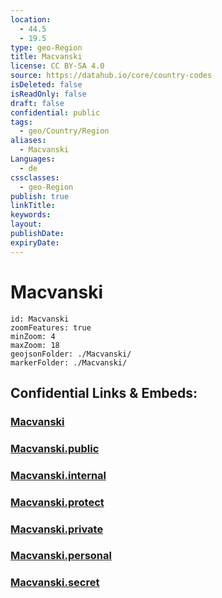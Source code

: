 ```yaml
---
location:
  - 44.5
  - 19.5
type: geo-Region
title: Macvanski
license: CC BY-SA 4.0
source: https://datahub.io/core/country-codes
isDeleted: false
isReadOnly: false
draft: false
confidential: public
tags:
  - geo/Country/Region
aliases:
  - Macvanski
Languages:
  - de
cssclasses:
  - geo-Region
publish: true
linkTitle:
keywords:
layout:
publishDate:
expiryDate:
---
```


# Macvanski

```leaflet
id: Macvanski
zoomFeatures: true 
minZoom: 4 
maxZoom: 18
geojsonFolder: ./Macvanski/
markerFolder: ./Macvanski/
```


## Confidential Links & Embeds: 

### [Macvanski](/_Standards/Earth/Continent/Europe/Europe~South/Serbia/districts~Serbia/Macvanski.md) 

### [Macvanski.public](/_public/Earth/Continent/Europe/Europe~South/Serbia/districts~Serbia/Macvanski.public.md) 

### [Macvanski.internal](/_internal/Earth/Continent/Europe/Europe~South/Serbia/districts~Serbia/Macvanski.internal.md) 

### [Macvanski.protect](/_protect/Earth/Continent/Europe/Europe~South/Serbia/districts~Serbia/Macvanski.protect.md) 

### [Macvanski.private](/_private/Earth/Continent/Europe/Europe~South/Serbia/districts~Serbia/Macvanski.private.md) 

### [Macvanski.personal](/_personal/Earth/Continent/Europe/Europe~South/Serbia/districts~Serbia/Macvanski.personal.md) 

### [Macvanski.secret](/_secret/Earth/Continent/Europe/Europe~South/Serbia/districts~Serbia/Macvanski.secret.md)

